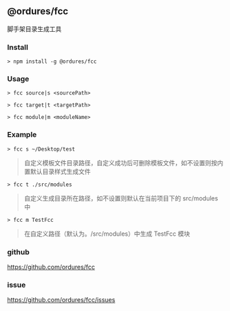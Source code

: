 ## @ordures/fcc

脚手架目录生成工具

### Install

`> npm install -g @ordures/fcc`

### Usage

```
> fcc source|s <sourcePath>

> fcc target|t <targetPath>

> fcc module|m <moduleName>
```

### Example

`> fcc s ~/Desktop/test`
> 自定义模板文件目录路径，自定义成功后可删除模板文件，如不设置则按内置默认目录样式生成文件

`> fcc t ./src/modules`
> 自定义生成目录所在路径，如不设置则默认在当前项目下的 src/modules 中

`> fcc m TestFcc`
> 在自定义路径（默认为。/src/modules）中生成 TestFcc 模块

### github

https://github.com/ordures/fcc

### issue

https://github.com/ordures/fcc/issues
